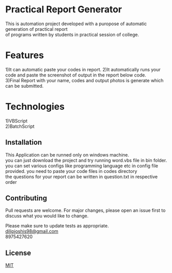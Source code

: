 # Practical Report Generator

This is automation project developed with a puropose of automatic generation of practical report  
of programs written by students in practical session of college.  

# Features

1)It can automatic paste your codes in report. 
2)It automatically runs your code and paste the screenshot of output in the report below code.    
3)Final Report with your name, codes and output photos is generate which can be submitted.  

# Technologies

1)VBScript  
2)BatchScript  

## Installation

This Application can be runned only on windows machine.  
you can just download the project and try running word.vbs file in bin folder.  
you can set various configs like programming language etc in config file provided.
you need to paste your code files in codes directory  
the questions for your report can be written in question.txt in respective order  

## Contributing
Pull requests are welcome. For major changes, please open an issue first to discuss what you would like to change.

Please make sure to update tests as appropriate.  
dilipjoshis98@gmail.com  
8975427620  

## License
[MIT](https://choosealicense.com/licenses/mit/)





